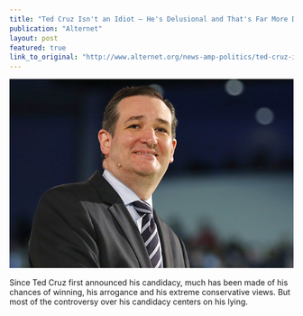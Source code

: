 ```yaml
---
title: "Ted Cruz Isn't an Idiot — He's Delusional and That's Far More Dangerous"
publication: "Alternet"
layout: post
featured: true
link_to_original: "http://www.alternet.org/news-amp-politics/ted-cruz-isnt-idiot-hes-delusional-and-thats-far-more-dangerous"
---
```

![](/assets/img/ted_cruz17.jpg)

Since Ted Cruz first announced his candidacy, much has been made of his chances of winning, his arrogance and his extreme conservative views. But most of the controversy over his candidacy centers on his lying.
